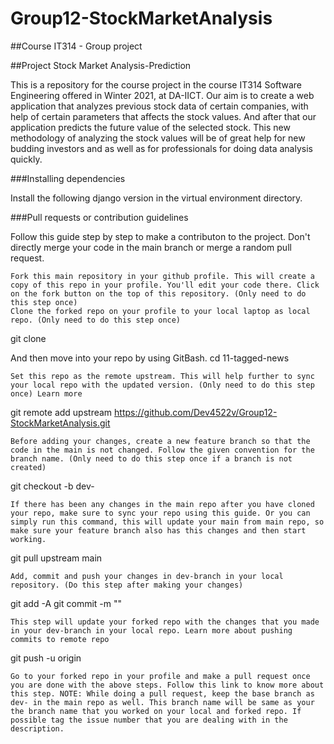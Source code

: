 # Group12-StockMarketAnalysis

##Course IT314 - Group project

##Project Stock Market Analysis-Prediction

This is a repository for the course project in the course IT314 Software Engineering offered in Winter 2021, at DA-IICT. 
Our aim is to create a web application that analyzes previous stock data of certain companies, with help of certain parameters that affects the stock values. 
And after that our application predicts the future value of the selected stock. This new methodology of analyzing the stock values will be of great help for 
new budding investors and as well as for professionals for doing data analysis quickly. 

###Installing dependencies

Install the following django version in the virtual environment directory.
<to be added>

###Pull requests or contribution guidelines

Follow this guide step by step to make a contributon to the project. Don't directly merge your code in the main branch or merge a random pull request.

    Fork this main repository in your github profile. This will create a copy of this repo in your profile. You'll edit your code there. Click on the fork button on the top of this repository. (Only need to do this step once)
    Clone the forked repo on your profile to your local laptop as local repo. (Only need to do this step once)

git clone <url of your forked repo>

And then move into your repo by using GitBash.
cd 11-tagged-news

    Set this repo as the remote upstream. This will help further to sync your local repo with the updated version. (Only need to do this step once) Learn more

git remote add upstream https://github.com/Dev4522v/Group12-StockMarketAnalysis.git

    Before adding your changes, create a new feature branch so that the code in the main is not changed. Follow the given convention for the branch name. (Only need to do this step once if a branch is not created)

git checkout -b dev-<YOUR NAME>

    If there has been any changes in the main repo after you have cloned your repo, make sure to sync your repo using this guide. Or you can simply run this command, this will update your main from main repo, so make sure your feature branch also has this changes and then start working.

git pull upstream main

    Add, commit and push your changes in dev-branch in your local repository. (Do this step after making your changes)

git add -A
git commit -m "<COMMIT MESSAGE>"

    This step will update your forked repo with the changes that you made in your dev-branch in your local repo. Learn more about pushing commits to remote repo

git push -u origin <BRANCH NAME>

    Go to your forked repo in your profile and make a pull request once you are done with the above steps. Follow this link to know more about this step. NOTE: While doing a pull request, keep the base branch as dev- in the main repo as well. This branch name will be same as your the branch name that you worked on your local and forked repo. If possible tag the issue number that you are dealing with in the description.


  
 
